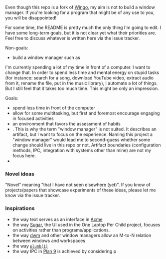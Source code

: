 Even though this repo is a fork of [Wingo](https://github.com/BurntSushi/wingo), my aim is not to build a window manager. If you're looking for a program that might be of any use to you, you will be disappointed!

For some time, the README is pretty much the only thing I'm going to edit. I have some long-term goals, but it is not clear yet what their priorities are. Feel free to discuss whatever is written here via the issue tracker.

Non-goals:
- build a window manager such as 

I'm currently spending a lot of my time in front of a computer. I want to change that.
In order to spend less time and mental energy on stupid tasks (for instance: search for a song, download YouTube video, extract audio from it, rename the file, put in the music library), I automate a lot of things. But I still feel that it takes too much time. This might be only an impression.

Goals:
- spend less time in front of the computer
- allow for some multitasking, but first and foremost encourage engaging in focused activities
- an environment that favors the assessment of habits
- . This is why the term "window manager" is not suited. It describes an artifact, but I want to focus on the experience. Naming this project a "window manager" would lead me to second-guess whether some change should live in this repo or not. Artifact boundaries (configuration methods, IPC, integration with systems other than mine) are not my focus here.
- 

### Novel ideas

"Novel" meaning "that I have not seen elsewhere (yet)". If you know of projects/papers that showcase experiments of these ideas, please let me know via the issue tracker.



### Inspirations

- the way text serves as an interface in [Acme](http://plan9.bell-labs.com/sys/doc/acme/acme.html)
- the way [Sugar](), the UI used in the One Laptop Per Child project, focuses on activities rather than programs/applications. 
- the way [dwm]() and other window managers allow an M-to-N relation between windows and workspaces
- the way [`plumb(1)`]() 
- the way IPC in [Plan 9]() is achieved by considering p
